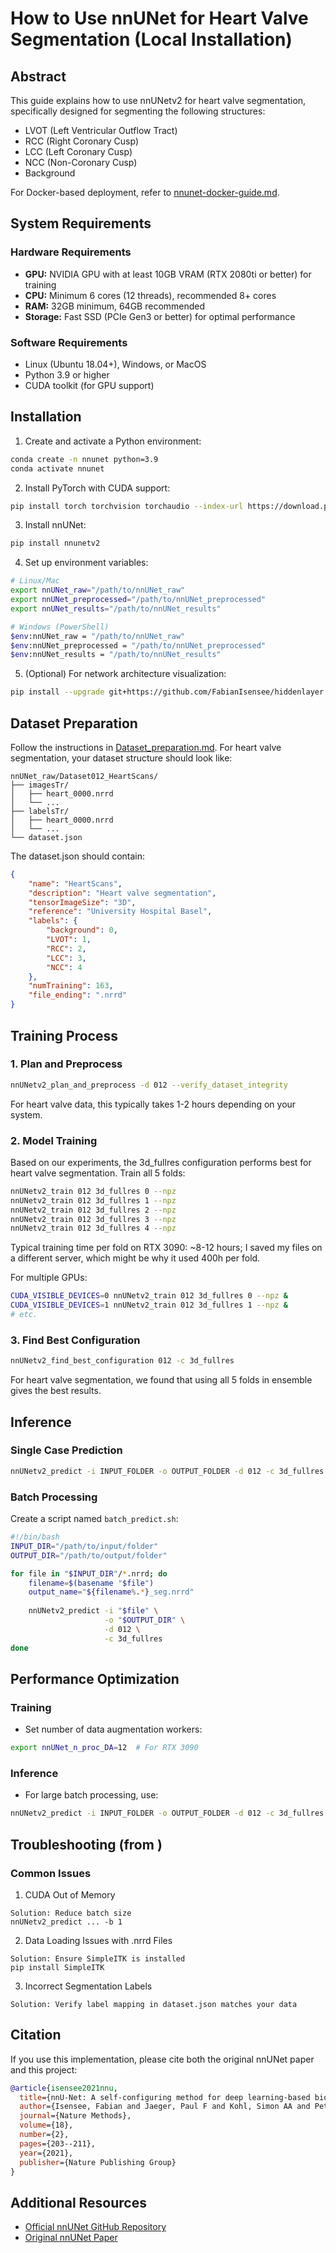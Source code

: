 # How to Use nnUNet for Heart Valve Segmentation (Local Installation)

## Abstract

This guide explains how to use nnUNetv2 for heart valve segmentation, specifically designed for segmenting the following structures:
- LVOT (Left Ventricular Outflow Tract)
- RCC (Right Coronary Cusp)
- LCC (Left Coronary Cusp)
- NCC (Non-Coronary Cusp)
- Background

For Docker-based deployment, refer to [nnunet-docker-guide.md](Documentation/nnunet-docker-guide.md).

## System Requirements

### Hardware Requirements
- **GPU:** NVIDIA GPU with at least 10GB VRAM (RTX 2080ti or better) for training
- **CPU:** Minimum 6 cores (12 threads), recommended 8+ cores
- **RAM:** 32GB minimum, 64GB recommended
- **Storage:** Fast SSD (PCIe Gen3 or better) for optimal performance

### Software Requirements
- Linux (Ubuntu 18.04+), Windows, or MacOS
- Python 3.9 or higher
- CUDA toolkit (for GPU support)

## Installation

1. Create and activate a Python environment:
```bash
conda create -n nnunet python=3.9
conda activate nnunet
```

2. Install PyTorch with CUDA support:
```bash
pip install torch torchvision torchaudio --index-url https://download.pytorch.org/whl/cu118
```

3. Install nnUNet:
```bash
pip install nnunetv2
```

4. Set up environment variables:
```bash
# Linux/Mac
export nnUNet_raw="/path/to/nnUNet_raw"
export nnUNet_preprocessed="/path/to/nnUNet_preprocessed"
export nnUNet_results="/path/to/nnUNet_results"

# Windows (PowerShell)
$env:nnUNet_raw = "/path/to/nnUNet_raw"
$env:nnUNet_preprocessed = "/path/to/nnUNet_preprocessed"
$env:nnUNet_results = "/path/to/nnUNet_results"
```

5. (Optional) For network architecture visualization:
```bash
pip install --upgrade git+https://github.com/FabianIsensee/hiddenlayer.git
```

## Dataset Preparation

Follow the instructions in [Dataset_preparation.md](Documentation/Dataset_preparation.md). For heart valve segmentation, your dataset structure should look like:

```
nnUNet_raw/Dataset012_HeartScans/
├── imagesTr/
│   ├── heart_0000.nrrd
│   └── ...
├── labelsTr/
│   ├── heart_0000.nrrd
│   └── ...
└── dataset.json
```

The dataset.json should contain:
```json
{
    "name": "HeartScans",
    "description": "Heart valve segmentation",
    "tensorImageSize": "3D",
    "reference": "University Hospital Basel",
    "labels": {
        "background": 0,
        "LVOT": 1,
        "RCC": 2,
        "LCC": 3,
        "NCC": 4
    },
    "numTraining": 163,
    "file_ending": ".nrrd"
}
```

## Training Process

### 1. Plan and Preprocess
```bash
nnUNetv2_plan_and_preprocess -d 012 --verify_dataset_integrity
```

For heart valve data, this typically takes 1-2 hours depending on your system.

### 2. Model Training

Based on our experiments, the 3d_fullres configuration performs best for heart valve segmentation. Train all 5 folds:

```bash
nnUNetv2_train 012 3d_fullres 0 --npz
nnUNetv2_train 012 3d_fullres 1 --npz
nnUNetv2_train 012 3d_fullres 2 --npz
nnUNetv2_train 012 3d_fullres 3 --npz
nnUNetv2_train 012 3d_fullres 4 --npz
```

Typical training time per fold on RTX 3090: ~8-12 hours; I saved my files on a different server, which might be why it used 400h per fold.

For multiple GPUs:
```bash
CUDA_VISIBLE_DEVICES=0 nnUNetv2_train 012 3d_fullres 0 --npz &
CUDA_VISIBLE_DEVICES=1 nnUNetv2_train 012 3d_fullres 1 --npz &
# etc.
```

### 3. Find Best Configuration

```bash
nnUNetv2_find_best_configuration 012 -c 3d_fullres
```

For heart valve segmentation, we found that using all 5 folds in ensemble gives the best results.

## Inference

### Single Case Prediction
```bash
nnUNetv2_predict -i INPUT_FOLDER -o OUTPUT_FOLDER -d 012 -c 3d_fullres
```

### Batch Processing
Create a script named `batch_predict.sh`:
```bash
#!/bin/bash
INPUT_DIR="/path/to/input/folder"
OUTPUT_DIR="/path/to/output/folder"

for file in "$INPUT_DIR"/*.nrrd; do
    filename=$(basename "$file")
    output_name="${filename%.*}_seg.nrrd"
    
    nnUNetv2_predict -i "$file" \
                     -o "$OUTPUT_DIR" \
                     -d 012 \
                     -c 3d_fullres
done
```

## Performance Optimization

### Training
- Set number of data augmentation workers:
```bash
export nnUNet_n_proc_DA=12  # For RTX 3090
```

### Inference
- For large batch processing, use:
```bash
nnUNetv2_predict -i INPUT_FOLDER -o OUTPUT_FOLDER -d 012 -c 3d_fullres --step_size 0.5 --disable_tta
```

## Troubleshooting (from []())

### Common Issues 

1. CUDA Out of Memory
```
Solution: Reduce batch size
nnUNetv2_predict ... -b 1
```

2. Data Loading Issues with .nrrd Files
```
Solution: Ensure SimpleITK is installed
pip install SimpleITK
```

3. Incorrect Segmentation Labels
```
Solution: Verify label mapping in dataset.json matches your data
```

## Citation

If you use this implementation, please cite both the original nnUNet paper and this project:

```bibtex
@article{isensee2021nnu,
  title={nnU-Net: A self-configuring method for deep learning-based biomedical image segmentation},
  author={Isensee, Fabian and Jaeger, Paul F and Kohl, Simon AA and Petersen, Jens and Maier-Hein, Klaus H},
  journal={Nature Methods},
  volume={18},
  number={2},
  pages={203--211},
  year={2021},
  publisher={Nature Publishing Group}
}
```

## Additional Resources

- [Official nnUNet GitHub Repository](https://github.com/MIC-DKFZ/nnUNet)
- [Original nnUNet Paper](https://doi.org/10.1038/s41592-020-01008-z)